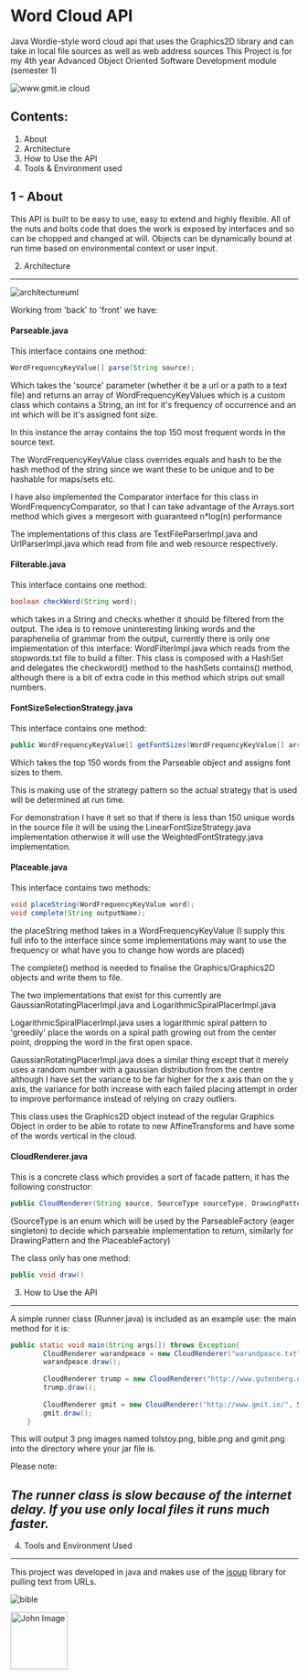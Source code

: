 # Word Cloud API

Java Wordie-style word cloud api that uses the Graphics2D library and can take in local file sources as well as web address sources
This Project is for my 4th year Advanced Object Oriented Software Development module (semester 1)

![www.gmit.ie cloud](http://oi66.tinypic.com/erftxw.jpg)

Contents:
---------
1. About
2. Architecture
3. How to Use the API
4. Tools & Environment used

1 - About
---
This API is built to be easy to use, easy to extend and highly flexible. All of the nuts and bolts code that does the work is exposed by interfaces
and so can be chopped and changed at will. Objects can be dynamically bound at run time based on environmental context or user
input.

2. Architecture
---
![architectureuml](http://i.imgur.com/qta0rnn.png)

Working from 'back' to 'front' we have:

#### Parseable.java
This interface contains one method:

```java
WordFrequencyKeyValue[] parse(String source);
```

Which takes the 'source' parameter (whether it be a url or a path to a text file) and returns an array of WordFrequencyKeyValues 
which is a custom class which contains a String, an int for it's frequency of occurrence and an int which will be it's assigned font size.

In this instance the array contains the top 150 most frequent words in the source text.

The WordFrequencyKeyValue class overrides equals and hash to be the hash method of the string since we want these to be unique
and to be hashable for maps/sets etc.

I have also implemented the Comparator interface for this class in WordFrequencyComparator, so that I can take advantage of the Arrays.sort method
which gives a mergesort with guaranteed n*log(n) performance

The implementations of this class are TextFileParserImpl.java and UrlParserImpl.java which read from file and web resource respectively.

#### Filterable.java
This interface contains one method:

```java
boolean checkWord(String word);
```

which takes in a String and checks whether it should be filtered from the output. The idea is to remove uninteresting linking words and the paraphenelia of grammar from the output, currently there is only one implementation of this interface: WordFilterImpl.java which reads from the stopwords.txt file to build a filter. This class is composed with a HashSet and delegates the checkword() method to the hashSets contains() method, although there is a bit of extra code in this method which strips out small numbers.

#### FontSizeSelectionStrategy.java
This interface contains one method:

```java
public WordFrequencyKeyValue[] getFontSizes(WordFrequencyKeyValue[] arrayOfWordKeyValues);
```

Which takes the top 150 words from the Parseable object and assigns font sizes to them.

This is making use of the strategy pattern so the actual strategy that is used will be determined at run time. 

For demonstration I have it set so that if there is less than 150 unique words in the source file it will be using the 
LinearFontSizeStrategy.java implementation otherwise it will use the WeightedFontStrategy.java implementation.

#### Placeable.java
This interface contains two methods:

```java
void placeString(WordFrequencyKeyValue word);
void complete(String outputName);
```

the placeString method takes in a WordFrequencyKeyValue (I supply this full info to the interface since some implementations may want to use the frequency or what have you to change how words are placed)

The complete() method is needed to finalise the Graphics/Graphics2D objects and write them to file.

The two implementations that exist for this currently are GaussianRotatingPlacerImpl.java and LogarithmicSpiralPlacerImpl.java

LogarithmicSpiralPlacerImpl.java uses a logarithmic spiral pattern to 'greedily' place the words on a spiral path growing out from 
the center point, dropping the word in the first open space.

GaussianRotatingPlacerImpl.java does a similar thing except that it merely uses a random number with a gaussian distribution from the centre
although I have set the variance to be far higher for the x axis than on the y axis, the variance for both increase with each failed placing attempt 
in order to improve performance instead of relying on crazy outliers.

This class uses the Graphics2D object instead of the regular Graphics Object in order to be able to rotate to new AffineTransforms and have 
some of the words vertical in the cloud.

#### CloudRenderer.java
This is a concrete class which provides a sort of facade pattern, it has the following constructor:

```java
public CloudRenderer(String source, SourceType sourceType, DrawingPattern pattern, String outputName)
```

(SourceType is an enum which will be used by the ParseableFactory (eager singleton) to decide which parseable implementation to return, similarly 
for DrawingPattern and the PlaceableFactory)

The class only has one method:

```java
public void draw()
```

3. How to Use the API
---

A simple runner class (Runner.java) is included as an example use: the main method for it is:

```java
public static void main(String args[]) throws Exception{		
		CloudRenderer warandpeace = new CloudRenderer("warandpeace.txt", SourceType.FILE, DrawingPattern.GAUSSIAN, "tolstoy");
		warandpeace.draw();
		
		CloudRenderer trump = new CloudRenderer("http://www.gutenberg.org/files/10/10-h/10-h.htm", SourceType.WEB, DrawingPattern.LOGARITHMIC_SPIRAL, "bible");
		trump.draw();
		
		CloudRenderer gmit = new CloudRenderer("http://www.gmit.ie/", SourceType.WEB, DrawingPattern.GAUSSIAN, "gmit");
		gmit.draw();
	}
```

This will output 3 png images named tolstoy.png, bible.png and gmit.png into the directory where your jar file is.

Please note: 

## *The runner class is slow because of the internet delay. If you use only local files it runs much faster.*

4. Tools and Environment Used
---
This project was developed in java and makes use of the [jsoup](http://jsoup.org/) library for pulling text from URLs.

![bible](http://oi68.tinypic.com/ins48m.jpg)

<a href="https://github.com/JohnMalmsteen"><img src="https://avatars1.githubusercontent.com/u/7085486?v=3&s=400" width="100px" height="100px" title="John" alt="John Image"/></a>
